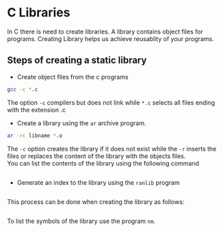 # C Libraries   
In C there is need to create libraries. A library contains object files for programs. Creating Library helps us achieve reusablity of your programs.   
## Steps of creating a static library
* Create object files from the c programs
```bash
gcc -c *.c
```
The option ```-c``` compilers but does not link while ```*.c``` selects all files ending with the extension .c  
* Create a library using the ```ar``` archive program.  
```bash
ar -rc libname *.o
```
The ```-c``` option creates the library if it does not exist while the ```-r``` inserts the files or replaces the content of the library with the objects files.  
You can list the contents of the library  using the following command  
```ar -t libname.a
```
* Generate an index to the library using the ```ranlib``` program  
```ranlib libname.a
```
This process can be done when creating the library as follows:  
```ar -rcs libname.a *.o
```
To list the symbols of the library use the program ```nm```.

